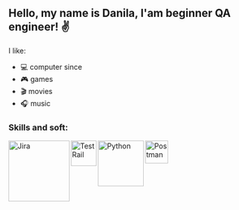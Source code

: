 ## Hello, my name is Danila, I'am beginner QA engineer! ✌

I like:
- 💻 computer since
- 🎮 games
- 🎬 movies
- 🎧 music

### Skills and soft:
<img align="left" alt="Jira" width="120px" src="https://user-images.githubusercontent.com/101200227/190172629-b64d1e90-b08a-4314-afc1-146b694cde80.png" />
<img align="left" alt="TestRail" width="50px" src="https://media.gurock.com/gk-media/logos/TestRail%20Logo%20Square.svg" />
<img align="left" alt="Python" width="90px" src="https://logos-world.net/wp-content/uploads/2021/10/Python-Symbol.png" />
<img align="left" alt="Postman" width="45px" src="https://uxwing.com/wp-content/themes/uxwing/download/brands-and-social-media/postman-icon.png" />
